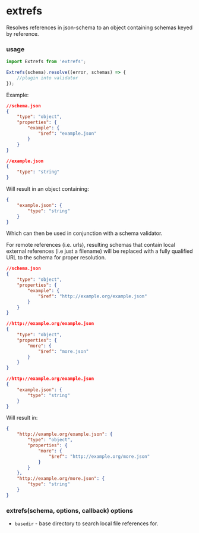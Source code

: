 # extrefs

Resolves references in json-schema to an object containing schemas keyed by reference.

### usage

```javascript
import Extrefs from 'extrefs';

Extrefs(schema).resolve((error, schemas) => {
    //plugin into validator
});
```

Example:

```json
//schema.json
{
    "type": "object",
    "properties": {
        "example": {
            "$ref": "example.json"
        }
    }
}

//example.json
{
    "type": "string"
}
```

Will result in an object containing:

```json
{
    "example.json": {
        "type": "string"
    }
}
```

Which can then be used in conjunction with a schema validator.

For remote references (i.e. urls), resulting schemas that contain local external references (i.e just a filename)
will be replaced with a fully qualified URL to the schema for proper resolution.

```json
//schema.json
{
    "type": "object",
    "properties": {
        "example": {
            "$ref": "http://example.org/example.json"
        }
    }
}

//http://example.org/example.json
{
    "type": "object",
    "properties": {
        "more": {
            "$ref": "more.json"
        }
    }
}

//http://example.org/example.json
{
    "example.json": {
        "type": "string"
    }
}
```

Will result in:

```json
{
    "http://example.org/example.json": {
        "type": "object",
        "properties": {
            "more": {
                "$ref": "http://example.org/more.json"
            }
        }
    },
    "http://example.org/more.json": {
        "type": "string"
    }
}
```

### extrefs(schema, options, callback) options

* `basedir` - base directory to search local file references for.
